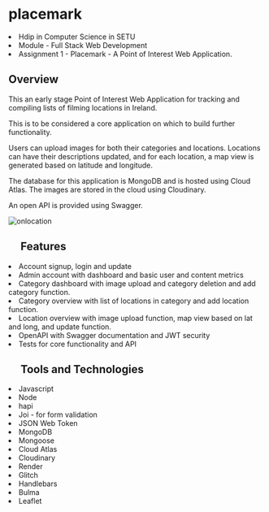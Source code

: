 # placemark

<li>Hdip in Computer Science in SETU</li>
<li>Module - Full Stack Web Development</li>
<li>Assignment 1 - Placemark - A Point of Interest Web Application. </li>

<h2>Overview</h2>

This an early stage Point of Interest Web Application for tracking and compiling lists of filming locations in Ireland. 

This is to be considered a core application on which to build further functionality.

Users can upload images for both their categories and locations. Locations can have their descriptions updated, and for each location, a map view is generated based on latitude and longitude.

The database for this application is MongoDB and is hosted using Cloud Atlas. The images are stored in the cloud using Cloudinary.

An open API is provided using Swagger.

![onlocation](https://user-images.githubusercontent.com/95751749/224562520-4c54ef27-c359-4027-be32-a7b82c63737b.PNG)

<ul><h2>Features</h2></ul>
<li>Account signup, login and update</li>
<li>Admin account with dashboard and basic user and content metrics</li>
<li>Category dashboard with image upload and category deletion and add category function.</li>
<li>Category overview with list of locations in category and add location function.</li>
<li>Location overview with image upload function, map view based on lat and long, and update function.</li>
<li>OpenAPI with Swagger documentation and JWT security</li>
<li>Tests for core functionality and API</li>

<ul><h2>Tools and Technologies</h2></ul>
<li>Javascript</li>
<li>Node</li>
<li>hapi</li>
<li>Joi - for form validation</li>
<li>JSON Web Token</li>

<li>MongoDB</li>
<li>Mongoose</li>
<li>Cloud Atlas</li>
<li>Cloudinary</li>
<li>Render</li>
<li>Glitch</li>

<li>Handlebars</li>
<li>Bulma</li>
<li>Leaflet</li>

